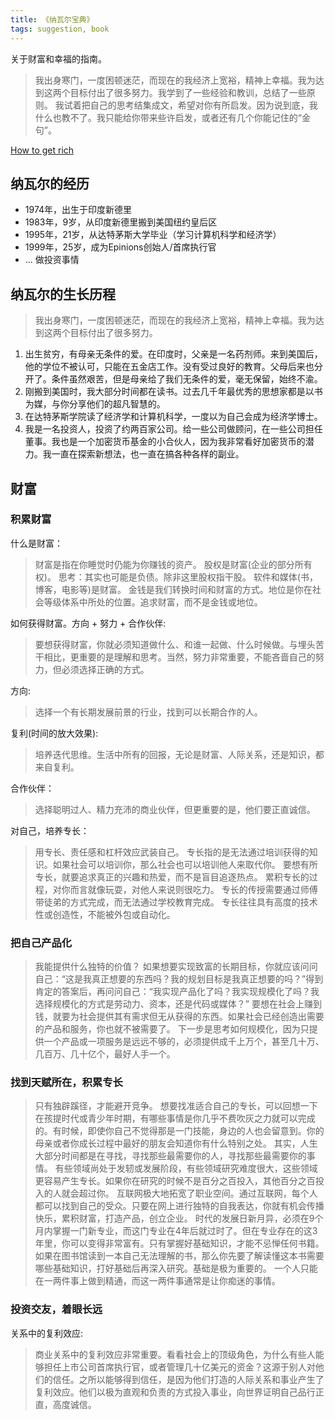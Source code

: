 ```yaml
---
title: 《纳瓦尔宝典》
tags: suggestion, book
---
```


关于财富和幸福的指南。

> 我出身寒门，一度困顿迷茫，而现在的我经济上宽裕，精神上幸福。我为达到这两个目标付出了很多努力。我学到了一些经验和教训，总结了一些原则。
> 我试着把自己的思考结集成文，希望对你有所启发。因为说到底，我什么也教不了。我只能给你带来些许启发，或者还有几个你能记住的“金句”。

[How to get rich](https://venturehacks.com/)

## 纳瓦尔的经历
* 1974年，出生于印度新德里
* 1983年，9岁，从印度新德里搬到美国纽约皇后区
* 1995年，21岁，从达特茅斯大学毕业（学习计算机科学和经济学）
* 1999年，25岁，成为Epinions创始人/首席执行官
* ... 做投资事情

## 纳瓦尔的生长历程
> 我出身寒门，一度困顿迷茫，而现在的我经济上宽裕，精神上幸福。我为达到这两个目标付出了很多努力。

1. 出生贫穷，有母亲无条件的爱。在印度时，父亲是一名药剂师。来到美国后，他的学位不被认可，只能在五金店工作。没有受过良好的教育。父母后来也分开了。条件虽然艰苦，但是母亲给了我们无条件的爱，毫无保留，始终不渝。
2. 刚搬到美国时，我大部分时间都在读书。过去几千年最优秀的思想家都是以书为媒，与你分享他们的超凡智慧的。
3. 在达特茅斯学院读了经济学和计算机科学，一度以为自己会成为经济学博士。
4. 我是一名投资人，投资了约两百家公司。给一些公司做顾问，在一些公司担任董事。我也是一个加密货币基金的小合伙人，因为我非常看好加密货币的潜力。我一直在探索新想法，也一直在搞各种各样的副业。

## 财富
### 积累财富
什么是财富：
> 财富是指在你睡觉时仍能为你赚钱的资产。
> 股权是财富(企业的部分所有权)。  思考：其实也可能是负债。除非这里股权指干股。
> 软件和媒体(书，博客，电影等)是财富。 
> 金钱是我们转换时间和财富的方式。地位是你在社会等级体系中所处的位置。追求财富，而不是金钱或地位。

如何获得财富。方向 + 努力 + 合作伙伴:
> 要想获得财富，你就必须知道做什么、和谁一起做、什么时候做。与埋头苦干相比，更重要的是理解和思考。当然，努力非常重要，不能吝啬自己的努力，但必须选择正确的方式。

方向:
> 选择一个有长期发展前景的行业，找到可以长期合作的人。

复利(时间的放大效果):
> 培养迭代思维。生活中所有的回报，无论是财富、人际关系，还是知识，都来自复利。

合作伙伴：
> 选择聪明过人、精力充沛的商业伙伴，但更重要的是，他们要正直诚信。

对自己，培养专长：
> 用专长、责任感和杠杆效应武装自己。
> 专长指的是无法通过培训获得的知识。如果社会可以培训你，那么社会也可以培训他人来取代你。
> 要想有所专长，就要追求真正的兴趣和热爱，而不是盲目追逐热点。
> 累积专长的过程，对你而言就像玩耍，对他人来说则很吃力。
> 专长的传授需要通过师傅带徒弟的方式完成，而无法通过学校教育完成。
> 专长往往具有高度的技术性或创造性，不能被外包或自动化。

### 把自己产品化
> 我能提供什么独特的价值？
> 如果想要实现致富的长期目标，你就应该问问自己：“这是我真正想要的东西吗？我的规划目标是我真正想要的吗？”得到肯定的答案后，再问问自己：“我实现产品化了吗？我实现规模化了吗？我选择规模化的方式是劳动力、资本，还是代码或媒体？”
> 要想在社会上赚到钱，就要为社会提供其有需求但无从获得的东西。如果社会已经创造出需要的产品和服务，你也就不被需要了。
> 下一步是思考如何规模化，因为只提供一个产品或一项服务是远远不够的，必须提供成千上万个，甚至几十万、几百万、几十亿个，最好人手一个。

### 找到天赋所在，积累专长
> 只有独辟蹊径，才能避开竞争。
> 想要找准适合自己的专长，可以回想一下在孩提时代或青少年时期，有哪些事情是你几乎不费吹灰之力就可以完成的。有时候，即使你自己不觉得那是一门技能，身边的人也会留意到。你的母亲或者你成长过程中最好的朋友会知道你有什么特别之处。
> 其实，人生大部分时间都是在寻找，寻找那些最需要你的人，寻找那些最需要你的事情。
> 有些领域尚处于发轫或发展阶段，有些领域研究难度很大，这些领域更容易产生专长。如果你在研究的时候不是百分之百投入，其他百分之百投入的人就会超过你。
> 互联网极大地拓宽了职业空间。通过互联网，每个人都可以找到自己的受众。只要在网上进行独特的自我表达，你就有机会传播快乐，累积财富，打造产品，创立企业。
> 时代的发展日新月异，必须在9个月内掌握一门新专业，而这门专业在4年后就过时了。但在专业存在的这3年里，你可以变得非常富有。只有掌握好基础知识，才能不忌惮任何书籍。如果在图书馆读到一本自己无法理解的书，那么你先要了解读懂这本书需要哪些基础知识，打好基础后再深入研究。基础是极为重要的。
> 一个人只能在一两件事上做到精通，而这一两件事通常是让你痴迷的事情。

### 投资交友，着眼长远
关系中的复利效应:
> 商业关系中的复利效应非常重要。看看社会上的顶级角色，为什么有些人能够担任上市公司首席执行官，或者管理几十亿美元的资金？这源于别人对他们的信任。之所以能够得到信任，是因为他们打造的人际关系和事业产生了复利效应。他们以极为直观和负责的方式投入事业，向世界证明自己品行正直，高度诚信。

